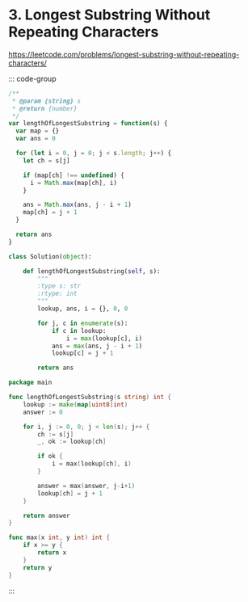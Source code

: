 # 3. Longest Substring Without Repeating Characters

https://leetcode.com/problems/longest-substring-without-repeating-characters/

::: code-group

```js [JavaScript]
/**
 * @param {string} s
 * @return {number}
 */
var lengthOfLongestSubstring = function(s) {
  var map = {}
  var ans = 0

  for (let i = 0, j = 0; j < s.length; j++) {
    let ch = s[j]

    if (map[ch] !== undefined) {
      i = Math.max(map[ch], i)
    }

    ans = Math.max(ans, j - i + 1)
    map[ch] = j + 1
  }

  return ans
}
```

```py [Python]
class Solution(object):

    def lengthOfLongestSubstring(self, s):
        """
        :type s: str
        :rtype: int
        """
        lookup, ans, i = {}, 0, 0

        for j, c in enumerate(s):
            if c in lookup:
                i = max(lookup[c], i)
            ans = max(ans, j - i + 1)
            lookup[c] = j + 1

        return ans
```

```go [Go]
package main

func lengthOfLongestSubstring(s string) int {
	lookup := make(map[uint8]int)
	answer := 0

	for i, j := 0, 0; j < len(s); j++ {
		ch := s[j]
		_, ok := lookup[ch]

		if ok {
			i = max(lookup[ch], i)
		}

		answer = max(answer, j-i+1)
		lookup[ch] = j + 1
	}

	return answer
}

func max(x int, y int) int {
	if x >= y {
		return x
	}
	return y
}
```

:::
